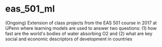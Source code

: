 # eas_501_ml
(Ongoing) Extension of class projects from the EAS 501 course in 2017 at UPenn where learning models are used to answer two questions: (1) how fast are the world's bodies of water absorbing O2 and (2) what are key social and economic descriptors of development in countries 
